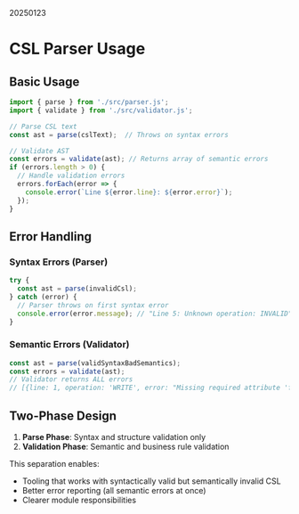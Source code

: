 20250123

# CSL Parser Usage

## Basic Usage

```javascript
import { parse } from './src/parser.js';
import { validate } from './src/validator.js';

// Parse CSL text
const ast = parse(cslText);  // Throws on syntax errors

// Validate AST
const errors = validate(ast); // Returns array of semantic errors
if (errors.length > 0) {
  // Handle validation errors
  errors.forEach(error => {
    console.error(`Line ${error.line}: ${error.error}`);
  });
}
```

## Error Handling

### Syntax Errors (Parser)
```javascript
try {
  const ast = parse(invalidCsl);
} catch (error) {
  // Parser throws on first syntax error
  console.error(error.message); // "Line 5: Unknown operation: INVALID"
}
```

### Semantic Errors (Validator)
```javascript
const ast = parse(validSyntaxBadSemantics);
const errors = validate(ast);
// Validator returns ALL errors
// [{line: 1, operation: 'WRITE', error: "Missing required attribute 'file'"}]
```

## Two-Phase Design

1. **Parse Phase**: Syntax and structure validation only
2. **Validation Phase**: Semantic and business rule validation

This separation enables:
- Tooling that works with syntactically valid but semantically invalid CSL
- Better error reporting (all semantic errors at once)
- Clearer module responsibilities